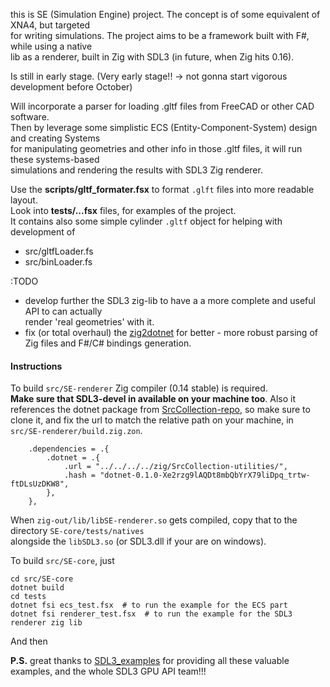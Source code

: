 this is SE (Simulation Engine) project. The concept is of some equivalent of XNA4, but targeted   
for writing simulations. The project aims to be a framework built with F#, while using a native   
lib as a renderer, built in Zig with SDL3 (in future, when Zig hits 0.16).   

Is still in early stage. (Very early stage!! -> not gonna start vigorous development before October)   

Will incorporate a parser for loading .gltf files from FreeCAD or other CAD software.  
Then by leverage some simplistic ECS (Entity-Component-System) design and creating Systems  
for manipulating geometries and other info in those .gltf files, it will run these systems-based   
simulations and rendering the results with SDL3 Zig renderer. 


Use the **scripts/gltf_formater.fsx** to format `.glft` files into more readable layout.   
Look into **tests/...fsx** files, for examples of the project.     
It contains also some simple cylinder `.gltf` object for helping with development of   

- src/gltfLoader.fs
- src/binLoader.fs   


:TODO

- develop further the SDL3 zig-lib to have a a more complete and useful API to can actually   
render 'real geometries' with it.
- fix (or total overhaul) the [zig2dotnet](https://github.com/raidenXR/zig2dotnet) for better - more robust parsing of Zig files and F#/C# bindings generation.   


#### Instructions

To build `src/SE-renderer`  Zig compiler (0.14 stable) is required.   
**Make sure that SDL3-devel in available on your machine too**. 
Also it references the dotnet package from [SrcCollection-repo](https://github.com/raidenXR/SrcCollection), so make sure to clone it, and fix the url to match the relative path on your machine, in `src/SE-renderer/build.zig.zon`.  
```
    .dependencies = .{
        .dotnet = .{
            .url = "../../../../zig/SrcCollection-utilities/",
            .hash = "dotnet-0.1.0-Xe2rzg9lAQDt8mbQbYrX79liDpq_trtw-ftDLsUzDKW8",
        },
    },
```  

When `zig-out/lib/libSE-renderer.so` gets compiled, copy that to the directory `SE-core/tests/natives`  
alongside the `libSDL3.so` (or SDL3.dll if your are on windows).  

To build `src/SE-core`, just  
```
cd src/SE-core
dotnet build
cd tests
dotnet fsi ecs_test.fsx  # to run the example for the ECS part
dotnet fsi renderer_test.fsx  # to run the example for the SDL3 renderer zig lib
```
And then 

**P.S.** great thanks to [SDL3_examples](https://github.com/TheSpydog/SDL_gpu_examples/tree/main) for providing all these valuable examples, and the whole SDL3 GPU API team!!!

